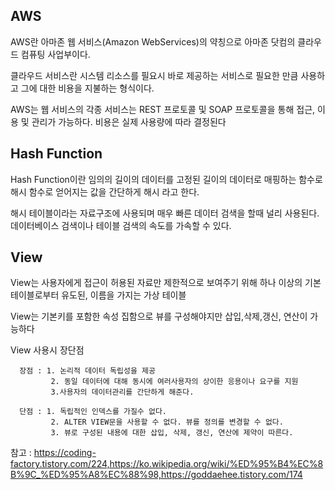 ## AWS

AWS란 아마존 웹 서비스(Amazon WebServices)의 약칭으로 아마존 닷컴의 클라우드 컴퓨팅 사업부이다.

클라우드 서비스란 시스템 리소스를 필요시 바로 제공하는 서비스로 필요한 만큼 사용하고 그에 대한 비용을 지불하는 형식이다.

AWS는 웹 서비스의 각종 서비스는 REST 프로토콜 및 SOAP 프로토콜을 통해 접근, 이용 및 관리가 가능하다. 비용은 실제 사용량에 따라 결정된다


## Hash Function

Hash Function이란 임의의 길이의 데이터를 고정된 길이의 데이터로 매핑하는 함수로 해시 함수로 얻어지는 값을 간단하게 해시 라고 한다.

해시 테이블이라는 자료구조에 사용되며 매우 빠른 데이터 검색을 할때 널리 사용된다. 데이터베이스 검색이나 테이블 검색의 속도를 가속할 수 있다.


## View

View는 사용자에게 접근이 허용된 자료만 제한적으로 보여주기 위해 하나 이상의 기본 테이블로부터 유도된, 이름을 가지는 가상 테이블

View는 기본키를 포함한 속성 집함으로 뷰를 구성해야지만 삽입,삭제,갱신, 연산이 가능하다

View 사용시 장단점

      장점 : 1. 논리적 데이터 독립성을 제공
             2. 동일 데이터에 대해 동시에 여러사용자의 상이한 응용이나 요구를 지원
             3.사용자의 데이터관리를 간단하게 해준다.
             
      단점 : 1. 독립적인 인덱스를 가질수 없다.
             2. ALTER VIEW문을 사용할 수 없다. 뷰를 정의를 변경할 수 없다.
             3. 뷰로 구성된 내용에 대한 삽입, 삭제, 갱신, 연산에 제약이 따른다.
             
             
참고 : https://coding-factory.tistory.com/224,https://ko.wikipedia.org/wiki/%ED%95%B4%EC%8B%9C_%ED%95%A8%EC%88%98,https://goddaehee.tistory.com/174
